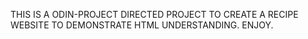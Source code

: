 THIS IS A ODIN-PROJECT DIRECTED PROJECT TO CREATE A RECIPE WEBSITE TO DEMONSTRATE HTML UNDERSTANDING. ENJOY.